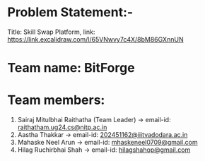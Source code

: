 # Problem Statement:-
Title: Skill Swap Platform,
link: https://link.excalidraw.com/l/65VNwvy7c4X/8bM86GXnnUN

# Team name: BitForge

# Team members: 
  1. Sairaj Mitulbhai Raithatha (Team Leader)
     -> email-id: raithatham.ug24.cs@nitp.ac.in
  2. Aastha Thakkar
     -> email-id: 202451162@iiitvadodara.ac.in
  3. Mahaske Neel Arun
     -> email-id: mhaskeneel0709@gmail.com
  4. Hilag Ruchirbhai Shah
     -> email-id: hilagshahop@gmail.com
